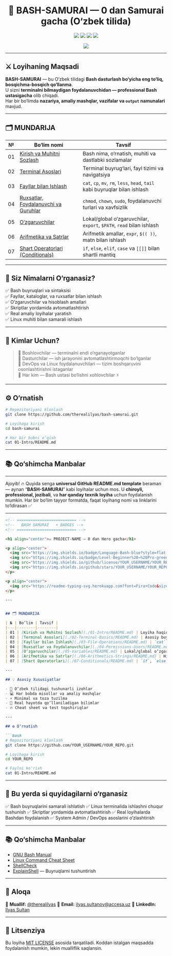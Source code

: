 <h1 align="center">🐚 BASH-SAMURAI — 0 dan Samurai gacha (O‘zbek tilida)</h1>

<p align="center">
  <img src="https://img.shields.io/badge/Language-Bash-blue?style=flat-square">
  <img src="https://img.shields.io/badge/Level-Beginner%20→%20Pro-green?style=flat-square">
  <img src="https://img.shields.io/github/license/therealilyas/bash-samurai?style=flat-square">
  <img src="https://img.shields.io/github/stars/therealilyas/bash-samurai?style=social">
</p>

<p align="center">
  <img src="https://readme-typing-svg.herokuapp.com?font=Fira+Code&size=22&duration=3000&pause=800&color=00FFB3&center=true&vCenter=true&width=600&lines=Bash+%E2%9C%85+0+dan+Hero+gacha!;Linux+Buyruqlarini+Mukammal+O‘rganing!;Avtomatlashtirish+va+Skripting+Sirlarini+Biling!;Become+a+Bash+Samurai+⚔️">
</p>

---

## ⚔️ Loyihaning Maqsadi

**BASH-SAMURAI** — bu O‘zbek tilidagi **Bash dasturlash bo‘yicha eng to‘liq, bosqichma-bosqich qo‘llanma**.  
U sizni **terminalni bilmaydigan foydalanuvchidan — professional Bash ustasigacha** olib chiqadi.  
Har bir bo‘limda **nazariya, amaliy mashqlar, vazifalar va `output` namunalari** mavjud.

---

## 🗂️ MUNDARIJA

| №  | Bo‘lim nomi | Tavsif |
|----|--------------|--------|
| 01 | [Kirish va Muhitni Sozlash](./01-Intro/README.md) | Bash nima, o‘rnatish, muhiti va dastlabki sozlamalar |
| 02 | [Terminal Asoslari](./02-Terminal-Basics/README.md) | Terminal buyrug‘lari, fayl tizimi va navigatsiya |
| 03 | [Fayllar bilan Ishlash](./03-File-Operations/README.md) | `cat`, `cp`, `mv`, `rm`, `less`, `head`, `tail` kabi buyruqlar bilan ishlash |
| 04 | [Ruxsatlar, Foydalanuvchi va Guruhlar](./04-Permissions-Users/README.md) | `chmod`, `chown`, `sudo`, foydalanuvchi turlari va xavfsizlik |
| 05 | [O‘zgaruvchilar](./05-Variables/README.md) | Lokal/global o‘zgaruvchilar, `export`, `$PATH`, `read` bilan ishlash |
| 06 | [Arifmetika va Satrlar](./06-Arithmetics-Strings/README.md) | Arifmetik amallar, `expr`, `$(( ))`, matn bilan ishlash |
| 07 | [Shart Operatorlari (Conditionals)](./07-Conditionals/README.md) | `if`, `else`, `elif`, `case` va `[[]]` bilan shartli mantiq |

---

## 🧠 Siz Nimalarni O‘rganasiz?

✅ Bash buyruqlari va sintaksisi  
✅ Fayllar, kataloglar, va ruxsatlar bilan ishlash  
✅ O‘zgaruvchilar va hisoblash amallari  
✅ Skriptlar yordamida avtomatlashtirish  
✅ Real amaliy loyihalar yaratish  
✅ Linux muhiti bilan samarali ishlash

---

## 💪 Kimlar Uchun?

> 🔹 Boshlovchilar — terminalni endi o‘rganayotganlar  
> 🔹 Dasturchilar — ish jarayonini avtomatlashtirmoqchi bo‘lganlar  
> 🔹 DevOps va Linux foydalanuvchilari — tizim boshqaruvini osonlashtirishni istaganlar  
> 🔹 Har kim — Bash ustasi bo‘lishni xohlovchilar ⚡

---

## ⚙️ O‘rnatish

```bash
# Repozitoriyani klonlash
git clone https://github.com/therealilyas/bash-samurai.git

# Loyihaga kirish
cd bash-samurai

# Har bir bobni o‘qish
cat 01-Intro/README.md
```
---

## 📚 Qo‘shimcha Manbalar

---

Ajoyib! 🔥 Quyida senga **universal GitHub README.md template** beraman — aynan “**BASH-SAMURAI**” kabi loyihalar uchun mos.
U **chiroyli, professional, jozibali**, va **har qanday texnik loyiha** uchun foydalanish mumkin.
Har bir bo‘lim tayyor formatda, faqat loyihang nomi va linklarini to‘ldirasan ✅

---

````markdown
<!-- ========================== -->
<!--   BASH SAMURAI   + BADGES -->
<!-- ========================== -->

<h1 align="center">⚔️ PROJECT-NAME — 0 dan Hero gacha</h1>

<p align="center">
  <img src="https://img.shields.io/badge/Language-Bash-blue?style=flat-square">
  <img src="https://img.shields.io/badge/Level-Beginner%20→%20Pro-green?style=flat-square">
  <img src="https://img.shields.io/github/license/YOUR_USERNAME/YOUR_REPO?style=flat-square">
  <img src="https://img.shields.io/github/stars/YOUR_USERNAME/YOUR_REPO?style=social">
</p>

<p align="center">
  <img src="https://readme-typing-svg.herokuapp.com?font=Fira+Code&size=22&duration=3000&pause=800&color=00FFB3&center=true&vCenter=true&width=600&lines=Learn+Bash+Like+a+Samurai!;Automate+Everything+⚙️;Master+the+Terminal+💻">
</p>

---


## 🗂️ MUNDARIJA

| № | Bo‘lim | Tavsif |
|---|--------|--------|
| 01 | [Kirish va Muhitni Sozlash](./01-Intro/README.md) | Loyiha haqida, o‘rnatish va sozlash |
| 02 | [Terminal Asoslari](./02-Terminal-Basics/README.md) | Asosiy buyruqlar, navigatsiya, fayl tizimi |
| 03 | [Fayllar bilan Ishlash](./03-File-Operations/README.md) | `cat`, `mv`, `rm`, `cp` va boshqalar |
| 04 | [Ruxsatlar va Foydalanuvchilar](./04-Permissions-Users/README.md) | `chmod`, `chown`, `sudo`, xavfsizlik asoslari |
| 05 | [O‘zgaruvchilar](./05-Variables/README.md) | Lokal/global o‘zgaruvchilar, `$PATH`, `export` |
| 06 | [Arifmetika va Satrlar](./06-Arithmetics-Strings/README.md) | Hisoblash amallari va matn bilan ishlash |
| 07 | [Shart Operatorlari](./07-Conditionals/README.md) | `if`, `else`, `elif`, `case` bilan mantiq yaratish |

---

## 💡 Asosiy Xususiyatlar

- 📘 O‘zbek tilidagi tushunarli izohlar  
- 💻 Har bobda misollar va amaliy mashqlar  
- ⚡ Minimal va toza tuzilma  
- 🧠 Real hayotda qo‘llaniladigan bilimlar  
- 🔥 Cheat sheet va test topshiriqlar

---

## ⚙️ O‘rnatish

```bash
# Repozitoriyani klonlash
git clone https://github.com/YOUR_USERNAME/YOUR_REPO.git

# Loyihaga kirish
cd YOUR_REPO

# Faylni ko‘rish
cat 01-Intro/README.md
````

---

## 🧠 Bu yerda si quyidagilarni o‘rganasiz

✅ Bash buyruqlarini samarali ishlatish
✅ Linux terminalida ishlashni chuqur tushunish
✅ Skriptlar yordamida avtomatlashtirish
✅ Real loyihalarda Bashdan foydalanish
✅ System Admin / DevOps asoslarini o‘zlashtirish

---

## 📚 Qo‘shimcha Manbalar

* [GNU Bash Manual](https://www.gnu.org/software/bash/manual/bash.html)
* [Linux Command Cheat Sheet](https://phoenixnap.com/kb/linux-commands-cheat-sheet)
* [ShellCheck](https://www.shellcheck.net/)
* [ExplainShell](https://explainshell.com/) — Buyruqlarni tushuntirish

---

## 💬 Aloqa

👤 **Muallif:** [@therealilyas](https://github.com/therealilyas)
📧 **Email:** [ilyas.sultanov@accesa.uz](mailto:youremail@accesa.uz)
💼 **LinkedIn:** [Ilyas Sultan](https://www.linkedin.com/in/ilyas-sultanov/)

---

## 🏁 Litsenziya

Bu loyiha [MIT LICENSE](./LICENSE) asosida tarqatiladi.
Koddan istalgan maqsadda foydalanish mumkin, lekin mualliflik saqlansin.
